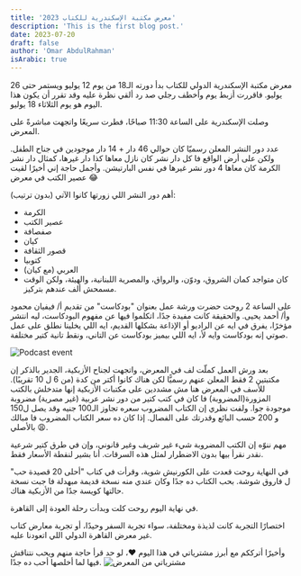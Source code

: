 ```yaml
---
title: 'معرض مكتبة الإسكندرية للكتاب 2023'
description: 'This is the first blog post.'
date: 2023-07-20
draft: false
author: 'Omar AbdulRahman'
isArabic: true
---
```


معرض مكتبة الإسكندرية الدولي للكتاب بدأ دورته الـ18 من يوم 12 يوليو ويستمر حتى 26 يوليو. فاقررت أزبط يوم وأخطف رجلي صد رد ألقي نظرة عليه وقد تقرر أن يكون هذا اليوم هو يوم الثلاثاء 18 يوليو.

وصلت الإسكندرية على الساعة 11:30 صباحًا، فطرت سريعًا واتجهت مباشرةً على المعرض.

عدد دور النشر المعلن رسميّا كان حوالي 46 دار + 14 دار موجودين في جناح الطفل. ولكن على أرض الواقع فا كل دار نشر كان نازل معاها كذا دار غيرها، كمثال دار نشر الكرمة كان معاها 4 دور نشر غيرها في نفس البارتيشن. وأجمل حاجة إني أخيرًا لقيت عصير الكتب في معرض 😂

أهم دور النشر اللي زورتها كانوا الآتي (بدون ترتيب):

- الكرمة
- عصير الكتب
- صفصافة
- كيان
- قصور الثقافة
- كتوبيا
- العربي (مع كيان)
- كان متواجد كمان الشروق، ودوّن، والرواق، والمصرية اللبنانية، والهيئة، ولكن الوقت مسمحش ألف عندهم بتركيز.

على الساعة 2 روحت حضرت ورشة عمل بعنوان "بودكاست" من تقديم أ/ فيفيان محمود وأ/ أحمد يحيى. والحقيقة كانت مفيدة جدًا، اتكلموا فيها عن مفهوم البودكاست، ليه انتشر مؤخرًا، يفرق في ايه عن الراديو أو الإذاعة بشكلها القديم، ايه اللي يخلينا نطلق على عمل صوتي إنه بودكاست وايه لأ، ايه اللي بيميز بودكاست عن التاني، ونقط تانية كتير مختلفة.

![Podcast event](/imgs/alex_bib_event.jpg)

بعد ورش العمل كملّت لف في المعرض، واتجهت لجناح الأزبكية، الجدير بالذكر إن مكتبتين 2 فقط المعلن عنهم رسميًّا لكن هناك كانوا أكتر من كدة (من 6 ل 10 تقريبًا). للأسف في المعرض هنا مش مشددين على مكتبات الأزبكية إنها متدخلش بالكتب المزورة(المضروبة) فا كان في كتب كتير من دور نشر عربية (غير مصرية) مضروبة موجودة جوا. ولفت نظري إن الكتاب المضروب سعره تجاوز الـ100 جنيه وقد يصل ل150 و 200 حسب البائع وقدرتك على الفصال. إذا كان ده سعر الكتاب المضروب فا مبالك بالأصلي 😩.

مهم ننوّه إن الكتب المضروبة شيء غير شريف وغير قانوني، وإن في طرق كتير شرعية نقدر نقرأ بيها بدون الاضطرار لمثل هذه السرقات. أنا بشير لنقطة الأسعار فقط.

في النهاية روحت قعدت على الكورنيش شوية، وقرأت في كتاب "أحلى 20 قصيدة حب" ل فاروق شوشة. بحب الكتاب ده جدًا وكان عندي منه نسخة قديمة مبهدلة فا جبت نسخة حالتها كويسة جدًا من الأزبكية هناك.

في نهاية اليوم روحت كلت وبدأت رحلة العودة إلى القاهرة.

اختصارًا التجربة كانت لذيذة ومختلفة، سواء تجربة السفر وحيدًا، أو تجربة معارض كتاب غير معرض القاهرة الدولي اللي اتعودنا عليه.

وأخيرًا أترككم مع أبرز مشترياتي في هذا اليوم ❤️، لو حد قرأ حاجة منهم ويحب نتناقش فيها لما أخلصها أحب ده جدًا.
![مشترياتي من المعرض](/imgs/alex_bib_books.jpg)
